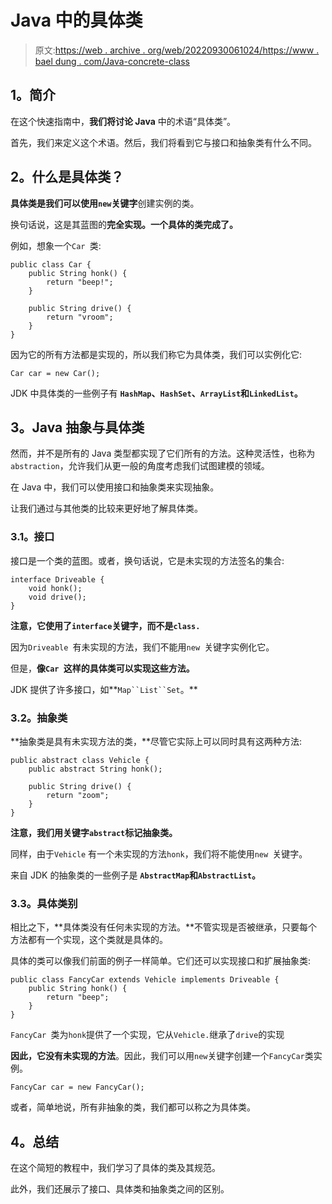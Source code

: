 # Java 中的具体类

> 原文:[https://web . archive . org/web/20220930061024/https://www . bael dung . com/Java-concrete-class](https://web.archive.org/web/20220930061024/https://www.baeldung.com/java-concrete-class)

## **1。简介**

在这个快速指南中，**我们将讨论 Java** 中的术语“具体类”。

首先，我们来定义这个术语。然后，我们将看到它与接口和抽象类有什么不同。

## **2。什么是具体类？**

**具体类是我们可以使用`new`关键字**创建实例的类。

换句话说，这是其蓝图的**完全实现。一个具体的类完成了。**

例如，想象一个`Car `类:

```
public class Car {
    public String honk() {
        return "beep!";
    }

    public String drive() {
        return "vroom";
    }
}
```

因为它的所有方法都是实现的，所以我们称它为具体类，我们可以实例化它:

```
Car car = new Car();
```

JDK 中具体类的一些例子有 **`HashMap`、`HashSet`、`ArrayList`和`LinkedList`。**

## **3。Java 抽象与具体类**

然而，并不是所有的 Java 类型都实现了它们所有的方法。这种灵活性，也称为`abstraction`，允许我们从更一般的角度考虑我们试图建模的领域。

在 Java 中，我们可以使用接口和抽象类来实现抽象。

让我们通过与其他类的比较来更好地了解具体类。

### **3.1。接口**

接口是一个类的蓝图。或者，换句话说，它是未实现的方法签名的集合:

```
interface Driveable {
    void honk();
    void drive();
}
```

**注意，它使用了`interface`关键字，而不是`class.`**

因为`Driveable `有未实现的方法，我们不能用`new `关键字实例化它。

但是，**像`Car `这样的具体类可以实现这些方法。**

JDK 提供了许多接口，如**`Map``List``Set`。**

### **3.2。抽象类**

**抽象类是具有未实现方法的类，**尽管它实际上可以同时具有这两种方法:

```
public abstract class Vehicle {
    public abstract String honk();

    public String drive() {
        return "zoom";
    }
}
```

**注意，我们用关键字`abstract`标记抽象类。**

同样，由于`Vehicle` 有一个未实现的方法`honk`，我们将不能使用`new `关键字。

来自 JDK 的抽象类的一些例子是 **`AbstractMap`和`AbstractList`。**

### **3.3。具体类别**

相比之下，**具体类没有任何未实现的方法。**不管实现是否被继承，只要每个方法都有一个实现，这个类就是具体的。

具体的类可以像我们前面的例子一样简单。它们还可以实现接口和扩展抽象类:

```
public class FancyCar extends Vehicle implements Driveable {
    public String honk() { 
        return "beep";
    }
}
```

`FancyCar `类为`honk`提供了一个实现，它从`Vehicle.`继承了`drive`的实现

**因此，它没有未实现的方法**。因此，我们可以用`new`关键字创建一个`FancyCar`类实例。

```
FancyCar car = new FancyCar();
```

或者，简单地说，所有非抽象的类，我们都可以称之为具体类。

## **4。总结**

在这个简短的教程中，我们学习了具体的类及其规范。

此外，我们还展示了接口、具体类和抽象类之间的区别。